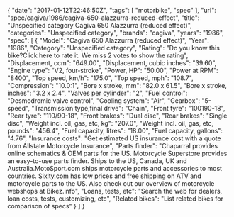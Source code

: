 {
    "date": "2017-01-12T22:46:50Z",
    "tags": [
        "motorbike",
        "spec"
    ],
    "url": "spec\/cagiva\/1986\/cagiva-650-alazzurra-reduced-effect",
    "title": "Unspecified category Cagiva 650 Alazzurra (reduced effect)",
    "categories": "Unspecified category",
    "brands": "cagiva",
    "years": "1986",
    "spec": [
        {
            "Model": "Cagiva 650 Alazzurra (reduced effect)",
            "Year": "1986",
            "Category": "Unspecified category",
            "Rating": "Do you know this bike?Click here to rate it. We miss 2 votes to show the rating",
            "Displacement, ccm": "649.00",
            "Displacement, cubic inches": "39.60",
            "Engine type": "V2, four-stroke",
            "Power, HP": "50.00",
            "Power at RPM": "8400",
            "Top speed, km\/h": "175.0",
            "Top speed, mph": "108.7",
            "Compression": "10.0:1",
            "Bore x stroke, mm": "82.0 x 61.5",
            "Bore x stroke, inches": "3.2 x 2.4",
            "Valves per cylinder": "2",
            "Fuel control": "Desmodromic valve control",
            "Cooling system": "Air",
            "Gearbox": "5-speed",
            "Transmission type,final drive": "Chain",
            "Front tyre": "100190-18",
            "Rear tyre": "110\/90-18",
            "Front brakes": "Dual disc",
            "Rear brakes": "Single disc",
            "Weight incl. oil, gas, etc, kg": "207.0",
            "Weight incl. oil, gas, etc, pounds": "456.4",
            "Fuel capacity, litres": "18.00",
            "Fuel capacity, gallons": "4.76",
            "Insurance costs": "Get estimated US insurance cost with a quote from Allstate Motorcycle Insurance",
            "Parts finder": "Chaparral provides online schematics & OEM parts for the US.   Motorcycle Superstore provides an easy-to-use parts finder. Ships to the US, Canada, UK and Australia.MotoSport.com ships motorcycle parts and accessories to most countries.    Sixity.com has low prices and free shipping on ATV and motorcycle parts to the US. Also check out our overview of motorcycle webshops at Bikez.info",
            "Loans, tests, etc": "Search the web for dealers, loan costs, tests, customizing, etc",
            "Related bikes": "List related bikes for comparison of specs"
        }
    ]
}